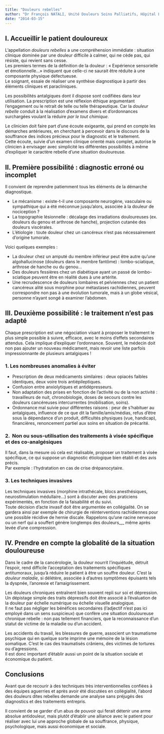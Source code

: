 ```yaml
---
title: "Douleurs rebelles"
author: "Dr François NATALI, Unité Douleurs Soins Palliatifs, Hôpital Lariboisière, Paris"
date: "2014-03-15"
---
```


## I. Accueillir le patient douloureux

L’appellation _douleurs rebelles_ a une compréhension immédiate : situation clinique dominée par une douleur difficile à calmer, qui ne cède pas, qui résiste, qui revient sans cesse.  
Les premiers termes de la définition de la douleur : « Expérience sensorielle et émotionnelle…» indiquent que celle-ci ne saurait être réduite à une composante physique défectueuse.  
Le soignant, essaie de réaliser une synthèse diagnostique à partir des éléments cliniques et paracliniques.

Les possibilités antalgiques dont il dispose sont codifiées dans leur utilisation. La prescription est une réflexion éthique argumentant l’engagement ou le retrait de telle ou telle thérapeutique. Car la _douleur rebelle_ conduit à la réalisation d’examens divers et d’ordonnances surchargées voulant la réduire _par le tout chimique._

Le clinicien doit faire part d’une écoute exigeante, qui prend en compte les démarches antérieures, en cherchant à percevoir dans le discours de la souffrance des indices précieux pour le diagnostic et le traitement.  
Cette écoute, suivie d’un examen clinique orienté mais complet, autorise le clinicien à envisager avec simplicité les différentes possibilités à même d’expliquer le caractère rebelle d’une situation douloureuse.

## II. Première possibilité : diagnostic erroné ou incomplet

Il convient de reprendre patiemment tous les éléments de la démarche diagnostique.

*   Le mécanisme : existe-t-il une composante neurogène, vasculaire ou sympathique qui a été méconnue jusqu’alors, associée à la douleur de nociception ?
*   La topographie lésionnelle : décalage des irradiations douloureuses (ex. douleurs du genou et arthrose de hanche), projection cutanée des douleurs viscérales.  
*   L’étiologie : toute douleur chez un cancéreux n’est pas nécessairement d’origine tumorale.

Voici quelques exemples :

*   La douleur chez un amputé du membre inférieur peut être autre qu’une algohallucinose (douleurs dans le membre fantôme) : lombo-sciatique, arthrose de hanche ou du genou...  
*   Des douleurs fessières chez un diabétique ayant un passé de lombo-sciatique peuvent être en réalité dues à une artérite.  
*   Une recrudescence de douleurs lombaires et pelviennes chez un patient cancéreux alité sous morphine pour métastases rachidiennes, peuvent correspondre non pas à une évolution tumorale, mais à un globe vésical, personne n’ayant songé à examiner l’abdomen.

## III. Deuxième possibilité : le traitement n’est pas adapté

Chaque prescription est une négociation visant à proposer le traitement le plus simple possible à suivre, efficace, avec le moins d’effets secondaires attendus. Cela implique d’expliquer l’ordonnance. Souvent, le médecin doit non pas ajouter un nouveau médicament, mais revoir une liste parfois impressionnante de plusieurs antalgiques !

### 1. Les nombreuses anomalies à éviter

*   Prescription de deux médicaments similaires : deux opiacés faibles identiques, deux voire trois antiépileptiques.  
*   Confusion entre anxiolytiques et antidépresseurs.  
*   Non adaptation des prises en fonction de l’activité ou de la non activité : travailleurs de nuit, chronobiologie, doses de secours contre les douleurs cancéreuses intercurrentes (mobilisation, soins).  
*   Ordonnance mal suivie pour différentes raisons : peur de s’habituer au antalgiques, influence de ce que dit la famille/amis/médias, refus d’être sous la dépendance d’un produit, difficultés physiques (vue, handicap), financières, renoncement partiel aux soins en situation de précarité.

### 2.  Non ou sous-utilisation des traitements à visée spécifique et des co-analgésiques

Il faut, dans la mesure où cela est réalisable, proposer un traitement à visée spécifique, ce qui suppose un diagnostic étiologique bien établi et des avis précis.  
Par exemple : l’hydratation en cas de crise drépanocytaire.

### 3. Les techniques invasives

Les techniques invasives (morphine intrathécale, blocs anesthésiques, neurostimulation médullaire…) sont à discuter avec des praticiens expérimentés, en fonction de la faisabilité et du suivi.  
Toute décision d’acte invasif doit être argumentée en collégialité. On se gardera ainsi par exemple de chirurgie de réinterventions rachidiennes pour une possible récidive de hernie discale. Rappelons qu’une racine nerveuse ou un nerf qui a souffert génère longtemps des douleurs_,_ même après levée d’une compression.

## IV. Prendre en compte la globalité de la situation douloureuse

Dans le cadre de la cancérologie, la douleur nourrit l’inquiétude, détruit l’espoir, rend difficile l’acceptation des traitements spécifiques antitumoraux, jusqu’à réduire le patient à être un souffre douleur. C’est la _douleur maladie_, si délétère, associée à d’autres symptômes épuisants tels la dyspnée, l’anorexie et l’amaigrissement.

Les douleurs chroniques entraînent bien souvent repli sur soi et dépression. Un dépistage simple des traits dépressifs doit être associé à l’évaluation de la douleur par échelle numérique ou échelle visuelle analogique.  
Il ne faut pas négliger les bénéfices secondaires (l’adjectif n’est pas ici employé dans un sens suspicieux) que confère une situation douloureuse chronique rebelle : non pas tellement financiers, que la reconnaissance d’un statut de victime de la maladie ou d’un accident.

Les accidents du travail, les blessures de guerre, associent un traumatisme psychique qui en quelque sorte imprime une mémoire de la lésion somatique. C’est le cas des traumatisés crâniens, des victimes de tortures ou d’agressions.  
Il est donc important d’établir aussi un point de la situation sociale et économique du patient.

## Conclusions

Avant que de recourir à des techniques très interventionnelles confiées à des équipes aguerries et après avoir été discutées en collégialité, l’abord des douleurs dites rebelles demande une analyse sans préjugés des diagnostics et des traitements entrepris.

Il convient de se garder d’un abus de pouvoir qui ferait détenir une arme absolue antidouleur, mais plutôt d’établir une alliance avec le patient pour réaliser avec lui une approche globale de sa souffrance, physique, psychologique, mais aussi économique et sociale.